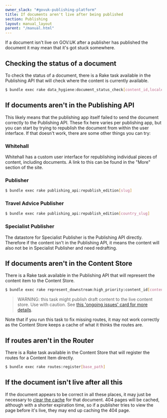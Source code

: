 ```yaml
---
owner_slack: "#govuk-publishing-platform"
title: If documents aren't live after being published
section: Publishing
layout: manual_layout
parent: "/manual.html"
---
```


If a document isn't live on GOV.UK after a publisher has published the document
it may mean that it's got stuck somewhere.

## Checking the status of a document

To check the status of a document, there is a Rake task available in the
Publishing API that will check where the content is currently available.

```bash
$ bundle exec rake data_hygiene:document_status_check[content_id,locale]
```

## If documents aren't in the Publishing API

This likely means that the publishing app itself failed to send the document
correctly to the Publishing API. These fix here varies per publishing app, but
you can start by trying to republish the document from within the user
interface. If that doesn't work, there are some other things you can try:

### Whitehall

Whitehall has a custom user interface for republishing individual pieces of
content, including documents. A link to this can be found in the "More" section
of the site.

### Publisher

```bash
$ bundle exec rake publishing_api:republish_edition[slug]
```

### Travel Advice Publisher

```bash
$ bundle exec rake publishing_api:republish_edition[country_slug]
```

### Specialist Publisher

The datastore for Specialist Publisher is the Publishing API directly.
Therefore if the content isn't in the Publishing API, it means the content will
also not be in Specialist Publisher and need redrafting.

## If documents aren't in the Content Store

There is a Rake task available in the Publishing API that will represent the
content item to the Content Store.

```bash
$ bundle exec rake represent_downstream:high_priority:content_id[content_id]
```

> WARNING: this task might publish draft content to the live content store. Use with caution.
> See [this 'ongoing issues' card for more details](https://trello.com/c/bfAEuv4S/1576-consider-improving-documentation-on-the-consequences-of-running-representdownstream-rake-task-on-publishing-api).

Note that if you run this task to fix missing routes, it may not work correctly
as the Content Store keeps a cache of what it thinks the routes are.

## If routes aren't in the Router

There is a Rake task available in the Content Store that will register the
routes for a Content Item directly.

```bash
$ bundle exec rake routes:register[base_path]
```

## If the document isn't live after all this

If the document appears to be correct in all these places, it may just be
necessary to [clear the cache](purge-cache.html) for that document. 404 pages
will be cached, although with a shorter expiration time, so if a publisher
tries to view the page before it's live, they may end up caching the 404 page.
